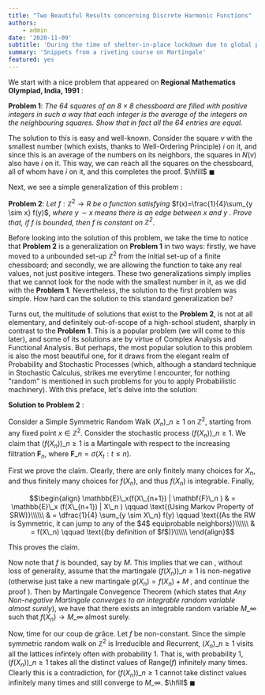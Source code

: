 ```yaml
---
title: "Two Beautiful Results concerning Discrete Harmonic Functions"
authors: 
    - admin
date: '2020-11-09'
subtitle: 'During the time of shelter-in-place lockdown due to global pandemic of COVID-19'
summary: 'Snippets from a riveting course on Martingale'
featured: yes
---
```


We start with a nice problem that appeared on **Regional Mathematics Olympiad, India, 1991** :


**Problem 1**: *The $64$ squares of an $8 \times 8$ chessboard are filled with positive integers in such a way that each integer is the average of the integers on the neighbouring squares. Show that in fact all the $64$ entries are equal.*

The solution to this is easy and well-known. Consider the square $v$ with the smallest number (which exists, thanks to Well-Ordering Principle) $i$ on it, and since this is an average of the numbers on its neighbors, the squares in $N(v)$ also have $i$ on it. This way, we can reach all the squares on the chessboard, all of whom have $i$ on it, and this completes the proof. $\hfill$ $\blacksquare$

Next, we see a simple generalization of this problem :

**Problem 2**: *Let* $f:\mathbb{Z}^2 \to R$ *be a function satisfying* $f(x)=\frac{1}{4}\sum_{y \sim x} f(y)$, *where $y \sim x$ means there is an edge between $x$ and $y$ . Prove that, if $f$ is bounded, then $f$ is constant on $\mathbb{Z}^2$*.

Before looking into the solution of this problem, we take the time to notice that **Problem 2** is a generalization on **Problem 1** in two ways: firstly, we have moved to a unbounded set-up $\mathbb{Z}^2$ from the initial set-up of a finite chessboard; and secondly, we are  allowing the function to take any real values, not just positive integers. These two generalizations simply implies that we cannot look for the node with the smallest number in it, as we did with the **Problem 1**. Nevertheless, the solution to the first problem was simple. How hard can the solution to this standard generalization be?

Turns out, the multitude of solutions that exist to the **Problem 2**, is not at all elementary, and definitely out-of-scope of a high-school student, sharply in contrast to the **Problem 1**. This is a popular problem (we will come to this later), and some of its solutions are by virtue of Complex Analysis and Functional Analysis. But perhaps, the most popular solution to this problem is also the most beautiful one, for it draws from the elegant realm of Probability and Stochastic Processes (which, although a standard technique in Stochastic Calculus, strikes me everytime I encounter, for nothing "random" is mentioned in such problems for you to apply Probabilistic machinery). With this preface, let's delve into the solution:

**Solution to Problem 2** :

Consider a Simple Symmetric Random Walk $( X_n)\_{n \geq 1}$  on  $\mathbb{Z}^2$, starting from any fixed point $x \in \mathbb{Z}^2$.  Consider the stochastic process $(f(X_n))\_{n \geq 1}$. We claim that $(f(X_n))\_{n \geq 1}$ is a Martingale with respect to the increasing filtration $\mathbf{F}_n$, where $\mathbf{F}\_n=\sigma(X_t : t\leq n )$. 

First we prove the claim. Clearly, there are only finitely many choices for $X_n$, and thus finitely many choices for $f(X_n)$, and thus $f(X_n)$ is integrable. Finally, 


$$\begin{align}
\mathbb{E}\_x(f(X\_{n+1}) | \mathbf{F}\_n  )  & = \mathbb{E}\_x (f(X\_{n+1}) | X\_n ) \qquad \text{(Using Markov Property of SRW)}\\\\\\
                                            & = \dfrac{1}{4}  \sum_{y \sim X\_n} f(y) \qquad \text{(As the RW is Symmetric, it can jump to any of the $4$ equiprobable neighbors)}\\\\\\
                                            & = f(X\_n) \qquad \text{(by definition of $f$)}\\\\\\
\end{align}$$

This proves the claim.

Now note that $f$ is bounded, say by $M$. This implies that we can , without loss of generality, assume that the martingale $(f(X_n))\_{n \geq 1}$ is non-negative (otherwise just take a new martingale $g(X_n)=f(X_n)+M$ , and continue the proof ).  Then by Martingale Convegence Theorem (which states that *Any Non-negative Martingale converges to an integrable random variable almost surely*), we have that there exists an integrable random variable $M\_{\infty}$ such that $f(X_n) \to M\_{\infty}$ almost surely. 

Now, time for our coup de grâce. Let $f$ be non-constant. Since the simple symmetric random walk on $\mathbb{Z}^2$ is Irreducible and Recurrent, $(X_n)\_{n \geq 1}$ visits all the lattices infintely often with probability 1. That is, with probability 1, $(f(X_n))\_{n \geq 1}$ takes all the distinct values of Range$(f)$ infinitely many times. Clearly this is a contradiction, for $(f(X_n))\_{n \geq 1}$ cannot take distinct values infinitely many times and still converge to $M\_{\infty}$. $\hfill$ $\blacksquare$


